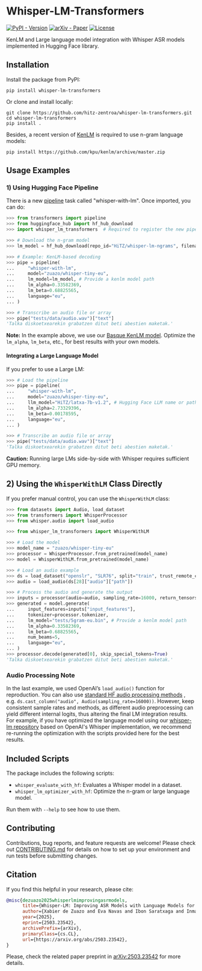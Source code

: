 # Whisper-LM-Transformers

[![PyPI - Version](https://img.shields.io/pypi/v/whisper-lm-transformers)](https://pypi.org/project/whisper-lm-transformers/)
[![arXiv - Paper](https://img.shields.io/badge/cs.CL-2503.23542-b31b1b?&logo=arxiv&logoColor=red)](https://arxiv.org/abs/2503.23542)
[![License](https://img.shields.io/badge/License-Apache%202.0-blue.svg)](https://opensource.org/licenses/Apache-2.0)

KenLM and Large language model integration with Whisper ASR models implemented
in Hugging Face library.

## Installation

Install the package from PyPI:

```shell
pip install whisper-lm-transformers
```

Or clone and install locally:

```shell
git clone https://github.com/hitz-zentroa/whisper-lm-transformers.git
cd whisper-lm-transformers
pip install .
```

Besides, a recent version of
[KenLM](https://github.com/kpu/kenlm)
is required to use n-gram language models:

```shell
pip install https://github.com/kpu/kenlm/archive/master.zip
```

## Usage Examples

### 1) Using Hugging Face Pipeline

There is a new
[pipeline](https://huggingface.co/docs/transformers/en/main_classes/pipelines)
task called "whisper-with-lm". Once imported, you can do:

```python
>>> from transformers import pipeline
>>> from huggingface_hub import hf_hub_download
>>> import whisper_lm_transformers  # Required to register the new pipeline

>>> # Download the n-gram model
>>> lm_model = hf_hub_download(repo_id="HiTZ/whisper-lm-ngrams", filename="5gram-eu.bin")

>>> # Example: KenLM-based decoding
>>> pipe = pipeline(
...     "whisper-with-lm",
...     model="zuazo/whisper-tiny-eu",
...     lm_model=lm_model, # Provide a kenlm model path
...     lm_alpha=0.33582369,
...     lm_beta=0.68825565,
...     language="eu",
... )

>>> # Transcribe an audio file or array
>>> pipe("tests/data/audio.wav")["text"]
'Talka diskoetxearekin grabatzen ditut beti abestien maketak.'

```

**Note:** In the example above, we use our [Basque KenLM
model](https://huggingface.co/HiTZ/whisper-lm-ngrams). Optimize
the `lm_alpha`, `lm_beta`, etc., for best results with your own models.

#### Integrating a Large Language Model

If you prefer to use a Large LM:

```python
>>> # Load the pipeline
>>> pipe = pipeline(
...     "whisper-with-lm",
...     model="zuazo/whisper-tiny-eu",
...     llm_model="HiTZ/latxa-7b-v1.2", # Hugging Face LLM name or path
...     lm_alpha=2.73329396,
...     lm_beta=0.00178595,
...     language="eu",
... )

>>> # Transcribe an audio file or array
>>> pipe("tests/data/audio.wav")["text"]
'Talka diskoetxearekin grabatzen ditut beti abestien maketak.'

```

**Caution:** Running large LMs side-by-side with Whisper requires sufficient
GPU memory.

## 2) Using the `WhisperWithLM` Class Directly

If you prefer manual control, you can use the `WhisperWithLM` class:

```python
>>> from datasets import Audio, load_dataset
>>> from transformers import WhisperProcessor
>>> from whisper.audio import load_audio

>>> from whisper_lm_transformers import WhisperWithLM

>>> # Load the model
>>> model_name = "zuazo/whisper-tiny-eu"
>>> processor = WhisperProcessor.from_pretrained(model_name)
>>> model = WhisperWithLM.from_pretrained(model_name)

>>> # Load an audio example
>>> ds = load_dataset("openslr", "SLR76", split="train", trust_remote_code=True)
>>> audio = load_audio(ds[28]["audio"]["path"])

>>> # Process the audio and generate the output
>>> inputs = processor(audio=audio, sampling_rate=16000, return_tensors="pt")
>>> generated = model.generate(
...     input_features=inputs["input_features"],
...     tokenizer=processor.tokenizer,
...     lm_model="tests/5gram-eu.bin", # Provide a kenlm model path
...     lm_alpha=0.33582369,
...     lm_beta=0.68825565,
...     num_beams=5,
...     language="eu",
... )
>>> processor.decode(generated[0], skip_special_tokens=True)
'Talka diskoetxearekin grabatzen ditut beti abestien maketak.'

```

### Audio Processing Note

In the last example, we used OpenAI’s `load_audio()` function for reproduction.
You can also use
[standard HF audio processing methods](https://huggingface.co/docs/datasets/en/audio_process)
, e.g.  `ds.cast_column("audio", Audio(sampling_rate=16000))`. However, keep
consistent sample rates and methods, as different audio preprocessing can yield
different internal logits, thus altering the final LM integration results. For
example, if you have optimized the language model using our
[whisper-lm repository](https://github.com/hitz-zentroa/whisper-lm) based on
OpenAI's Whisper implementation, we recommend re-running the optimization with
the scripts provided here for the best results.

## Included Scripts

The package includes the following scripts:

* `whisper_evaluate_with_hf`: Evaluates a Whisper model in a dataset.
* `whisper_lm_optimizer_with_hf`: Optimize the n-gram or large language model.

Run them with `--help` to see how to use them.

## Contributing

Contributions, bug reports, and feature requests are welcome! Please check out
[CONTRIBUTING.md](CONTRIBUTING.md) for details on how to set up your
environment and run tests before submitting changes.

## Citation

If you find this helpful in your research, please cite:

```bibtex
@misc{dezuazo2025whisperlmimprovingasrmodels,
      title={Whisper-LM: Improving ASR Models with Language Models for Low-Resource Languages},
      author={Xabier de Zuazo and Eva Navas and Ibon Saratxaga and Inma Hernáez Rioja},
      year={2025},
      eprint={2503.23542},
      archivePrefix={arXiv},
      primaryClass={cs.CL},
      url={https://arxiv.org/abs/2503.23542},
}
```

Please, check the related paper preprint in
[arXiv:2503.23542](https://arxiv.org/abs/2503.23542)
for more details.
